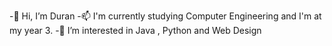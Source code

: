 -👋 Hi, I’m Duran
-📫 I'm currently studying Computer Engineering and I'm at my year 3.
-👀 I’m interested in Java , Python and Web Design
